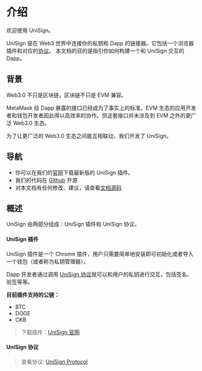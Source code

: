 # 介绍
欢迎使用 UniSign。

UniSign 是在 Web3 世界中连接你的私钥和 Dapp 的链接器。它包括一个浏览器插件和对应的[协议](../protocol/README.md)。
本文档的目的是指引你如何构建一个和 UniSign 交互的 Dapp。

## 背景
Web3.0 不只是区块链，区块链不只是 EVM 兼容。

MetaMask 给 Dapp 暴露的接口已经成为了事实上的标准，EVM 生态的应用开发者和钱包开发者因此得以高效率的协作。但这套接口并未涉及到 EVM 之外的更广泛 Web3.0 生态。

为了让更广泛的 Web3.0 生态之间能互相联动，我们开发了 UniSign。

## 导航
- 你可以在我们的[官网](https://unisign.org)下载最新版的 UniSign 插件。
- 我们的代码在 [Github](https://github.com/UniSign/unisign-extension) 开源
- 对本文档有任何修改、建议，请查看[文档源码](https://github.com/UniSign/unisign.github.io)

## 概述
UniSign 由两部分组成：UniSign 插件和 UniSign 协议。

#### UniSign 插件
UniSign 插件是一个 Chrome 插件，用户只需要简单地安装即可初始化或者导入一个钱包（或者称为私钥管理器）。

Dapp 开发者通过调用 [UniSign 协议](../protocol/README.md)就可以和用户的私钥进行交互，包括签名、验签等等。

**目前插件支持的公链：**
- BTC
- DOGE
- CKB

> 下载插件：[UniSign 官网](https://unisign.org)

#### UniSign 协议

> 查看协议: [UniSign Protocol](../protocol/README.md)
